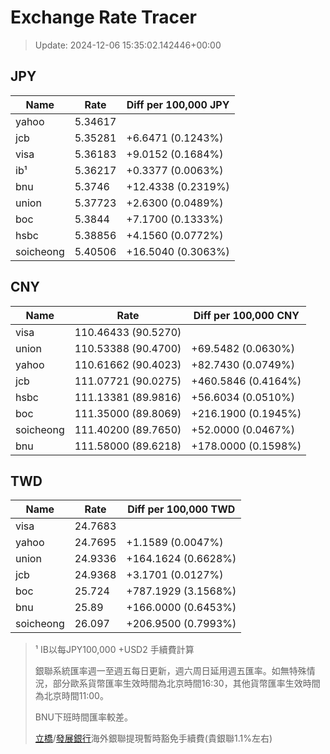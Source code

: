 # Exchange Rate Tracer

> Update: 2024-12-06 15:35:02.142446+00:00

## JPY

| Name      |    Rate | Diff per 100,000 JPY   |
|-----------|---------|------------------------|
| yahoo     | 5.34617 |                        |
| jcb       | 5.35281 | +6.6471 (0.1243%)      |
| visa      | 5.36183 | +9.0152 (0.1684%)      |
| ib¹       | 5.36217 | +0.3377 (0.0063%)      |
| bnu       | 5.3746  | +12.4338 (0.2319%)     |
| union     | 5.37723 | +2.6300 (0.0489%)      |
| boc       | 5.3844  | +7.1700 (0.1333%)      |
| hsbc      | 5.38856 | +4.1560 (0.0772%)      |
| soicheong | 5.40506 | +16.5040 (0.3063%)     |

## CNY

| Name      | Rate                | Diff per 100,000 CNY   |
|-----------|---------------------|------------------------|
| visa      | 110.46433	(90.5270) |                        |
| union     | 110.53388	(90.4700) | +69.5482 (0.0630%)     |
| yahoo     | 110.61662	(90.4023) | +82.7430 (0.0749%)     |
| jcb       | 111.07721	(90.0275) | +460.5846 (0.4164%)    |
| hsbc      | 111.13381	(89.9816) | +56.6034 (0.0510%)     |
| boc       | 111.35000	(89.8069) | +216.1900 (0.1945%)    |
| soicheong | 111.40200	(89.7650) | +52.0000 (0.0467%)     |
| bnu       | 111.58000	(89.6218) | +178.0000 (0.1598%)    |

## TWD

| Name      |    Rate | Diff per 100,000 TWD   |
|-----------|---------|------------------------|
| visa      | 24.7683 |                        |
| yahoo     | 24.7695 | +1.1589 (0.0047%)      |
| union     | 24.9336 | +164.1624 (0.6628%)    |
| jcb       | 24.9368 | +3.1701 (0.0127%)      |
| boc       | 25.724  | +787.1929 (3.1568%)    |
| bnu       | 25.89   | +166.0000 (0.6453%)    |
| soicheong | 26.097  | +206.9500 (0.7993%)    |


> ¹ IB以每JPY100,000 +USD2 手續費計算
>
> 銀聯系統匯率週一至週五每日更新，週六周日延用週五匯率。如無特殊情況，部分歐系貨幣匯率生效時間為北京時間16:30，其他貨幣匯率生效時間為北京時間11:00。
>
> BNU下班時間匯率較差。
>
> [立橋](https://www.wlbank.com.mo/uploads/ueditor/file/20181211/1544536513900230.pdf)/[發展銀行](https://www.mdb.com.mo/Service_Charges_20230728.pdf)海外銀聯提現暫時豁免手續費(貴銀聯1.1%左右)

